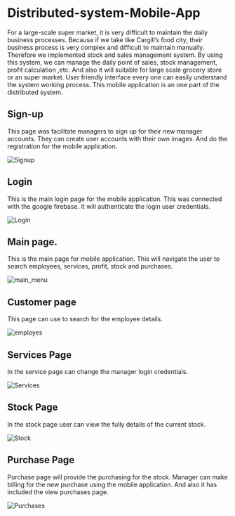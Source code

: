 # Distributed-system-Mobile-App

For a large-scale super market, it is very difficult to maintain the daily business processes. Because if we take like Cargill’s food city, their business process is very complex and  difficult to maintain manually. Therefore we implemented stock and sales management system. By using this system, we can manage the daily point of sales, stock management, profit calculation ,etc. And also it will suitable for large scale grocery store or an super market. User friendly interface every one can easily understand the system working process. This mobile application is an one part of the distributed system.     

## Sign-up

This page was facilitate managers to sign up for their new manager accounts. They can create user accounts with their own images. And do the registration for the mobile application.

![Signup](./screenshots/Signup.JPG) 

## 	Login

This is the main login page for the mobile application. This was connected with the google firebase. It will authenticate the login user credentials.

![Login](./screenshots/login.JPG) 

## Main page.

This is the main page for mobile application. This will navigate the user to search employees, services, profit, stock and purchases.

![main_menu](./screenshots/main_menu.JPG) 

## Customer page

This page can use to search for the employee details.

![employes](./screenshots/employes.JPG) 

## Services Page 

In the service page can change the manager login credentials.

![Services](./screenshots/Services.JPG) 

## Stock Page

In the stock page user can view the fully details of the current stock. 

![Stock](./screenshots/Stock.JPG) 

## Purchase Page

Purchase page will provide the purchasing for the stock. Manager can make billing for the new purchase using the mobile application. And also it has included the view purchases page. 

![Purchases](./screenshots/Purchases.JPG) 